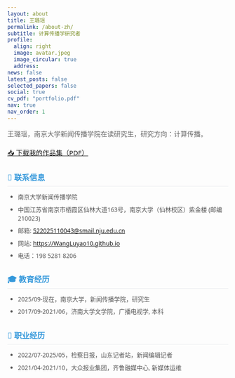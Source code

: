 ```yaml
---
layout: about
title: 王璐瑶
permalink: /about-zh/
subtitle: 计算传播学研究者
profile:
  align: right
  image: avatar.jpeg
  image_circular: true
  address:
news: false
latest_posts: false
selected_papers: false
social: true
cv_pdf: "portfolio.pdf"
nav: true
nav_order: 1
---
```


<style>
/* 整体页面样式 */
body {
    font-family: "Microsoft YaHei", "PingFang SC", "Segoe UI", sans-serif !important;
    line-height: 1.7 !important;
    color: #333 !important;
}

/* 主标题 */
h1 {
    font-size: 1.4rem !important;
    font-weight: 600 !important;
    color: #2c3e50 !important;
    text-align: center !important;
    margin: 1rem 0 0.3rem 0 !important;
}

/* 描述段落 */
p {
    font-size: 0.95rem !important;
    line-height: 1.6 !important;
    color: #666 !important;
    margin-bottom: 1.2rem !important;
}

/* 二级标题 */
h2 {
    font-size: 1.1rem !important;
    font-weight: 600 !important;
    color: #3498db !important;
    border-bottom: 1px solid #eaecef !important;
    padding-bottom: 0.3rem !important;
    margin: 1.8rem 0 0.8rem 0 !important;
}

/* 列表 */
ul {
    padding-left: 1.5rem !important;
    margin-bottom: 1.5rem !important;
}

/* 列表项 */
li {
    font-size: 0.85rem !important;
    line-height: 1.5 !important;
    margin-bottom: 0.5rem !important;
    color: #555 !important;
}
</style>


王璐瑶，南京大学新闻传播学院在读研究生，研究方向：计算传播。 

[📥 下载我的作品集（PDF）](/assets/pdf/portfolio.pdf)

## 📱 联系信息
- 南京大学新闻传播学院
- 中国江苏省南京市栖霞区仙林大道163号，南京大学（仙林校区）紫金楼 (邮编210023)
- 邮箱: 522025110043@smail.nju.edu.cn
- 网站: https://WangLuyao10.github.io
- 电话：198 5281 8206

## 🎓 教育经历
- 2025/09-现在，南京大学，新闻传播学院，研究生
- 2017/09-2021/06，济南大学文学院，广播电视学, 本科

## 💼 职业经历
- 2022/07-2025/05，检察日报，山东记者站，新闻编辑记者
- 2021/04-2021/10，大众报业集团，齐鲁融媒中心, 新媒体运维

